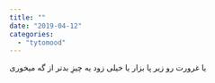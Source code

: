 ```yaml
---
title: ""
date: "2019-04-12"
categories: 
  - "tytomood"
---
```


یا غرورت رو زیر پا بزار یا خیلی زود یه چیزِ بدتر از گه میخوری
